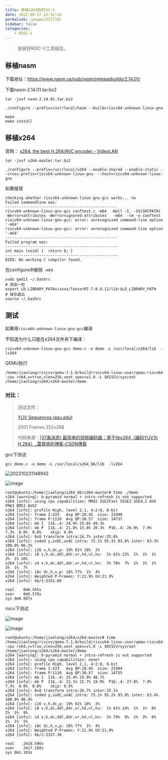 ```yaml
---
title: 移植x264到RISC-V
date: 2022-09-17 22:32:14
permalink: /pages/513719/
sidebar: false
categories: 
    - RISC-V
---
```




> 安装好RISC-V工具链后。

## 移植nasm

下载地址：https://www.nasm.us/pub/nasm/releasebuilds/2.14.01/

下载nasm-2.14.01.tar.bz2

```
tar -jxvf nasm-2.14.01.tar.bz2
```

```
./configure --prefix=/usr/local/nasm --build=riscv64-unknown-linux-gnu
```

```
make
make install
```



## 移植x264

官网： [x264, the best H.264/AVC encoder - VideoLAN](https://www.videolan.org/developers/x264.html)

```
tar -jxvf x264-master.tar.bz2
```

```
./configure --prefix=/usr/local/x264 --enable-shared --enable-static --cross-prefix=riscv64-unknown-linux-gnu- --host=riscv64-unknown-linux-gnu
```

如果报错

```
checking whether riscv64-unknown-linux-gnu-gcc works... no
Failed commandline was:
--------------------------------------------------
riscv64-unknown-linux-gnu-gcc conftest.c -m64  -Wall -I. -I$(SRCPATH)   -Werror=attributes -Werror=ignored-attributes   -m64  -lm -o conftest
riscv64-unknown-linux-gnu-gcc: error: unrecognized command-line option '-m64'
riscv64-unknown-linux-gnu-gcc: error: unrecognized command-line option '-m64'
--------------------------------------------------
Failed program was:
--------------------------------------------------
int main (void) {  return 0; }
--------------------------------------------------
DIED: No working C compiler found.
```

在configure中删除 `-m64`

```
sudo gedit ~/.bashrc
# 添加一句
export LD_LIBRARY_PATH=/xxxx/TensorRT-7.0.0.11/lib:$LD_LIBRARY_PATH
# 保存退出
source ~/.bashrc
```







## 测试

如果用`riscv64-unknown-linux-gnu-gcc`编译

不知道为什么只能在x264文件夹下编译：

```
riscv64-unknown-linux-gnu-gcc demo.c -o demo -L /usr/local/x264/lib  -lx264
```



QEMU执行

```
/home/jiaolong/riscvv/qemu-7.1.0/build/riscv64-linux-user/qemu-riscv64 -cpu rv64,v=true,vlen=256,vext_spec=v1.0 -L $RISCV/sysroot /home/jiaolong/x264/x264-master/demo
```



### 对比：

> 测试文件：
>
> [YUV Sequences (asu.edu)](http://trace.eas.asu.edu/yuv/index.html)
>
> 2001 Frames 352x288
>
> 代码来源：[(37条消息) 最简单的视频编码器：基于libx264（编码YUV为H.264）_雷霄骅的博客-CSDN博客](https://blog.csdn.net/leixiaohua1020/article/details/42078645)

gcc下测试

```
gcc demo.c -o demo -L /usr/local/x264_86/lib  -lx264
```

![202210231148942](https://s2.loli.net/2022/10/26/Usvab2u6wkVrnKN.webp)

![image](https://s2.loli.net/2022/10/26/F91KtIwAXpWbda8.webp)

```
root@ubuntu:/home/jiaolong/x264_86/x264-master# time ./demo
x264 [warning]: b-pyramid normal + intra-refresh is not supported
x264 [info]: using cpu capabilities: MMX2 SSE2Fast SSSE3 SSE4.2 AVX FMA3 BMI2 AVX2
x264 [info]: profile High, level 2.1, 4:2:0, 8-bit
x264 [info]: frame I:433   Avg QP:28.45  size: 21940
x264 [info]: frame P:1110  Avg QP:30.57  size: 14737
x264 [info]: mb I  I16..4: 24.9% 25.8% 49.3%
x264 [info]: mb P  I16..4: 21.8% 15.8% 20.3%  P16..4: 26.9%  7.9%  7.3%  0.0%  0.0%    skip: 0.0%
x264 [info]: 8x8 transform intra:26.7% inter:35.0%
x264 [info]: coded y,uvDC,uvAC intra: 75.1% 95.1% 93.0% inter: 63.3% 100.0% 96.3%
x264 [info]: i16 v,h,dc,p: 19% 61% 18%  2%
x264 [info]: i8 v,h,dc,ddl,ddr,vr,hd,vl,hu:  1% 61% 22%  1%  1%  1%  3%  1% 10%
x264 [info]: i4 v,h,dc,ddl,ddr,vr,hd,vl,hu:  3% 78%  7%  1%  1%  1%  3%  1%  7%
x264 [info]: i8c dc,h,v,p: 18% 77%  1%  4%
x264 [info]: Weighted P-Frames: Y:21.9% UV:21.9%
x264 [info]: kb/s:3351.60

real	0m6.565s
user	0m5.570s
sys	0m0.987s
```



riscv下测试

![image](https://s2.loli.net/2022/10/26/AtqpgeTH7YsWF4B.webp)

![image](https://s2.loli.net/2022/10/26/VcljWeGAuSQ4gEN.webp)



```
root@ubuntu:/home/jiaolong/x264/x264-master# time /home/jiaolong/riscvv/qemu-7.1.0/build/riscv64-linux-user/qemu-riscv64 -cpu rv64,v=true,vlen=256,vext_spec=v1.0 -L $RISCV/sysroot /home/jiaolong/x264/x264-master/demo
x264 [warning]: b-pyramid normal + intra-refresh is not supported
x264 [info]: using cpu capabilities: none!
x264 [info]: profile High, level 2.1, 4:2:0, 8-bit
x264 [info]: frame I:433   Avg QP:28.45  size: 21994
x264 [info]: frame P:1110  Avg QP:30.57  size: 14755
x264 [info]: mb I  I16..4: 25.4% 25.9% 48.7%
x264 [info]: mb P  I16..4: 22.1% 15.7% 19.9%  P16..4: 27.0%  7.9%  7.3%  0.0%  0.0%    skip: 0.0%
x264 [info]: 8x8 transform intra:26.7% inter:35.1%
x264 [info]: coded y,uvDC,uvAC intra: 75.1% 95.2% 93.0% inter: 63.4% 100.0% 96.4%
x264 [info]: i16 v,h,dc,p: 19% 61% 18%  3%
x264 [info]: i8 v,h,dc,ddl,ddr,vr,hd,vl,hu:  1% 61% 24%  1%  1%  0%  2%  1%  9%
x264 [info]: i4 v,h,dc,ddl,ddr,vr,hd,vl,hu:  3% 79%  8%  1%  2%  0%  2%  1%  5%
x264 [info]: i8c dc,h,v,p: 18% 77%  1%  4%
x264 [info]: Weighted P-Frames: Y:21.9% UV:21.9%
x264 [info]: kb/s:3357.30

real	2m18.586s
user	2m17.160s
sys	0m1.103s
```

